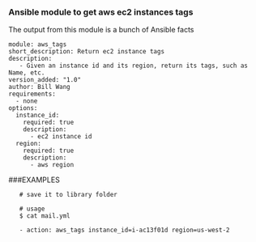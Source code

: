 ### Ansible module to get aws ec2 instances tags

The output from this module is a bunch of Ansible facts

```
module: aws_tags
short_description: Return ec2 instance tags
description:
   - Given an instance id and its region, return its tags, such as Name, etc.
version_added: "1.0"
author: Bill Wang
requirements:
  - none
options:
  instance_id:
    required: true
    description:
      - ec2 instance id
  region:
    required: true
    description:
      - aws region
```

###EXAMPLES
```
   # save it to library folder

   # usage
   $ cat mail.yml
   
   - action: aws_tags instance_id=i-ac13f01d region=us-west-2
```
